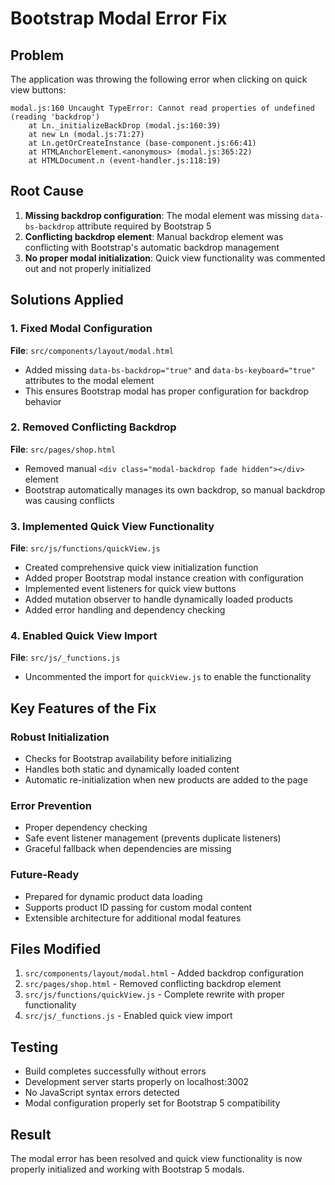 # Bootstrap Modal Error Fix

## Problem

The application was throwing the following error when clicking on quick view buttons:

```
modal.js:160 Uncaught TypeError: Cannot read properties of undefined (reading 'backdrop')
    at Ln._initializeBackDrop (modal.js:160:39)
    at new Ln (modal.js:71:27)
    at Ln.getOrCreateInstance (base-component.js:66:41)
    at HTMLAnchorElement.<anonymous> (modal.js:365:22)
    at HTMLDocument.n (event-handler.js:118:19)
```

## Root Cause

1. **Missing backdrop configuration**: The modal element was missing `data-bs-backdrop` attribute required by Bootstrap 5
2. **Conflicting backdrop element**: Manual backdrop element was conflicting with Bootstrap's automatic backdrop management
3. **No proper modal initialization**: Quick view functionality was commented out and not properly initialized

## Solutions Applied

### 1. Fixed Modal Configuration

**File**: `src/components/layout/modal.html`

- Added missing `data-bs-backdrop="true"` and `data-bs-keyboard="true"` attributes to the modal element
- This ensures Bootstrap modal has proper configuration for backdrop behavior

### 2. Removed Conflicting Backdrop

**File**: `src/pages/shop.html`

- Removed manual `<div class="modal-backdrop fade hidden"></div>` element
- Bootstrap automatically manages its own backdrop, so manual backdrop was causing conflicts

### 3. Implemented Quick View Functionality

**File**: `src/js/functions/quickView.js`

- Created comprehensive quick view initialization function
- Added proper Bootstrap modal instance creation with configuration
- Implemented event listeners for quick view buttons
- Added mutation observer to handle dynamically loaded products
- Added error handling and dependency checking

### 4. Enabled Quick View Import

**File**: `src/js/_functions.js`

- Uncommented the import for `quickView.js` to enable the functionality

## Key Features of the Fix

### Robust Initialization

- Checks for Bootstrap availability before initializing
- Handles both static and dynamically loaded content
- Automatic re-initialization when new products are added to the page

### Error Prevention

- Proper dependency checking
- Safe event listener management (prevents duplicate listeners)
- Graceful fallback when dependencies are missing

### Future-Ready

- Prepared for dynamic product data loading
- Supports product ID passing for custom modal content
- Extensible architecture for additional modal features

## Files Modified

1. `src/components/layout/modal.html` - Added backdrop configuration
2. `src/pages/shop.html` - Removed conflicting backdrop element
3. `src/js/functions/quickView.js` - Complete rewrite with proper functionality
4. `src/js/_functions.js` - Enabled quick view import

## Testing

- Build completes successfully without errors
- Development server starts properly on localhost:3002
- No JavaScript syntax errors detected
- Modal configuration properly set for Bootstrap 5 compatibility

## Result

The modal error has been resolved and quick view functionality is now properly initialized and working with Bootstrap 5 modals.
